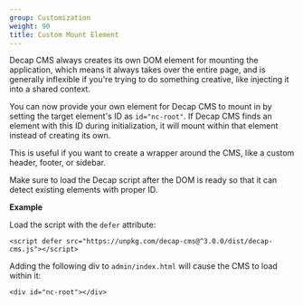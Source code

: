 ```yaml
---
group: Customization
weight: 90
title: Custom Mount Element
---
```


Decap CMS always creates its own DOM element for mounting the application, which means it always takes over the entire page, and is generally inflexible if you're trying to do something creative, like injecting it into a shared context.

You can now provide your own element for Decap CMS to mount in by setting the target element's ID as `id="nc-root"`. If Decap CMS finds an element with this ID during initialization, it will mount within that element instead of creating its own.

This is useful if you want to create a wrapper around the CMS, like a custom header, footer, or sidebar.

Make sure to load the Decap script after the DOM is ready so that it can detect existing elements with proper ID.

**Example**

Load the script with the `defer` attribute:

`<script defer src="https://unpkg.com/decap-cms@^3.0.0/dist/decap-cms.js"></script>`

Adding the following div to `admin/index.html` will cause the CMS to load within it:

`<div id="nc-root"></div>`
